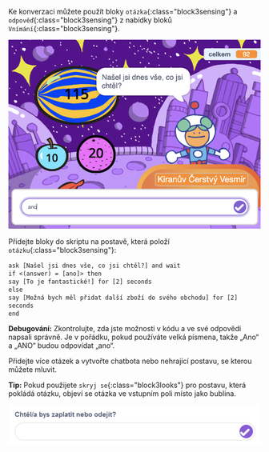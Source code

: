 
Ke konverzaci můžete použít bloky `otázka`{:class="block3sensing"} a `odpověď`{:class="block3sensing"} z nabídky bloků `Vnímání`{:class="block3sensing"}.

![Otázka v dialogu se vstupem ano](images/ask-answer.png)

Přidejte bloky do skriptu na postavě, která položí `otázku`{:class="block3sensing"}:

```blocks3
ask [Našel jsi dnes vše, co jsi chtěl?] and wait
if <(answer) = [ano]> then
say [To je fantastické!] for [2] seconds
else
say [Možná bych měl přidat další zboží do svého obchodu] for [2] seconds
end
```

**Debugování:** Zkontrolujte, zda jste možnosti v kódu a ve své odpovědi napsali správně. Je v pořádku, pokud používáte velká písmena, takže „Ano“ a „ANO“ budou odpovídat „ano“.

Přidejte více otázek a vytvořte chatbota nebo nehrající postavu, se kterou můžete mluvit.

**Tip:** Pokud použijete `skryj se`{:class="block3looks"} pro postavu, která pokládá otázku, objeví se otázka ve vstupním poli místo jako bublina.

![Otázka ve vstupním poli](images/ask-hidden-sprite.png)

